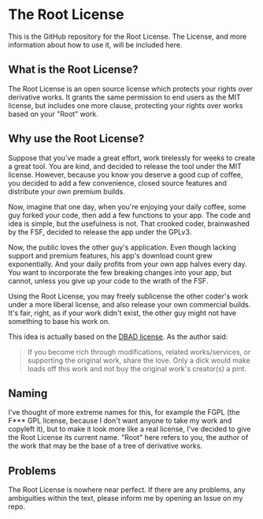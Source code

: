 # The Root LicenseThis is the GitHub repository for the Root License. The License, and more information about how to use it, will be included here.## What is the Root License?The Root License is an open source license which protects your rights over derivative works. It grants the same permission to end users as the MIT license, but includes one more clause, protecting your rights over works based on your "Root" work.## Why use the Root License?Suppose that you've made a great effort, work tirelessly for weeks to create a great tool. You are kind, and decided to release the tool under the MIT license. However, because you know you deserve a good cup of coffee, you decided to add a few convenience, closed source features and distribute your own premium builds.  Now, imagine that one day, when you're enjoying your daily coffee, some guy forked your code, then add a few functions to your app. The code and idea is simple, but the usefulness is not. That crooked coder, brainwashed by the FSF, decided to release the app under the GPLv3.  Now, the public loves the other guy's application. Even though lacking support and premium features, his app's download count grew exponentially. And your daily profits from your own app halves every day. You want to incorporate the few breaking changes into your app, but cannot, unless you give up your code to the wrath of the FSF.  Using the Root License, you may freely sublicense the other coder's work under a more liberal license, and also release your own commercial builds. It's fair, right, as if your work didn't exist, the other guy might not have something to base his work on.  This idea is actually based on the [DBAD license](https://dbad-license.org/). As the author said:> If you become rich through modifications, related works/services, or supporting the original work, share the love. Only a dick would make loads off this work and not buy the original work's creator(s) a pint.## NamingI've thought of more extreme names for this, for example the FGPL (the F*** GPL license, because I don't want anyone to take my work and copyleft it), but to make it look more like a real license, I've decided to give the Root License its current name. "Root" here refers to you, the author of the work that may be the base of a tree of derivative works.## ProblemsThe Root License is nowhere near perfect. If there are any problems, any ambiguities within the text, please inform me by opening an Issue on my repo.